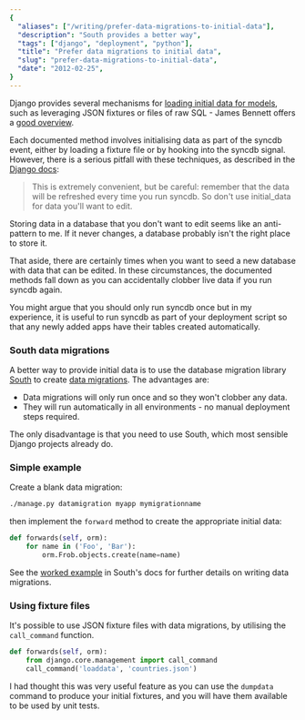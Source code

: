 ```yaml
---
{
  "aliases": ["/writing/prefer-data-migrations-to-initial-data"],
  "description": "South provides a better way",
  "tags": ["django", "deployment", "python"],
  "title": "Prefer data migrations to initial data",
  "slug": "prefer-data-migrations-to-initial-data",
  "date": "2012-02-25",
}
---
```


Django provides several mechanisms for
[loading initial data for models](https://docs.djangoproject.com/en/dev/howto/initial-data/),
such as leveraging JSON fixtures or files of raw SQL - James Bennett offers a
[good overview](http://www.b-list.org/weblog/2007/nov/21/install-time/).

Each documented method involves initialising data as part of the syncdb event,
either by loading a fixture file or by hooking into the syncdb signal. However,
there is a serious pitfall with these techniques, as described in the
[Django docs](https://docs.djangoproject.com/en/dev/howto/initial-data/#automatically-loading-initial-data-fixtures):

> This is extremely convenient, but be careful: remember that the data will be
> refreshed every time you run syncdb. So don't use initial_data for data you'll
> want to edit.

Storing data in a database that you don't want to edit seems like an
anti-pattern to me. If it never changes, a database probably isn't the right
place to store it.

That aside, there are certainly times when you want to seed a new database with
data that can be edited. In these circumstances, the documented methods fall
down as you can accidentally clobber live data if you run syncdb again.

You might argue that you should only run syncdb once but in my experience, it is
useful to run syncdb as part of your deployment script so that any newly added
apps have their tables created automatically.

### South data migrations

A better way to provide initial data is to use the database migration library
[South](http://south.aeracode.org/docs/index.html) to create
[data migrations](http://south.aeracode.org/docs/tutorial/part3.html). The
advantages are:

- Data migrations will only run once and so they won't clobber any data.
- They will run automatically in all environments - no manual deployment steps
  required.

The only disadvantage is that you need to use South, which most sensible Django
projects already do.

### Simple example

Create a blank data migration:

```bash
./manage.py datamigration myapp mymigrationname
```

then implement the `forward` method to create the appropriate initial data:

```python
def forwards(self, orm):
    for name in ('Foo', 'Bar'):
        orm.Frob.objects.create(name=name)
```

See the [worked example](http://south.aeracode.org/docs/tutorial/part3.html) in
South's docs for further details on writing data migrations.

### Using fixture files

It's possible to use JSON fixture files with data migrations, by utilising the
`call_command` function.

```python
def forwards(self, orm):
    from django.core.management import call_command
    call_command('loaddata', 'countries.json')
```

I had thought this was very useful feature as you can use the `dumpdata` command
to produce your initial fixtures, and you will have them available to be used by
unit tests.
